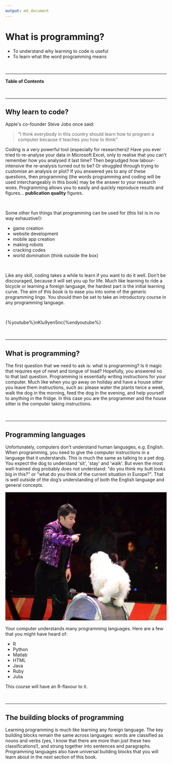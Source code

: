 ```yaml
---
output: md_document
---
```



# What is programming?

<!--sec data-title="Learning Objectives" data-id="obj" data-show=true data-collapse=false ces-->

* To understand why learning to code is useful
* To learn what the word programming means

<!--endsec-->

<br>

---

**Table of Contents**

<!-- toc -->

<br>

---

## Why learn to code? 

Apple's co-founder Steve Jobs once said: 
> "I think everybody in this country should learn how to program a computer because it teaches you how to think"

Coding is a very powerful tool (especially for researchers)! Have you ever tried to re-analyse your data in Microsoft Excel, only to realise that you can't remember how you analysed it last time? Then begrudged how labour-intensive the re-analysis turned out to be? Or struggled through trying to customise an analysis or plot? If you answered yes to any of these questions, then programming (the words programming and coding will be used interchangeably in this book) may be the answer to your research woes. Programming allows you to easily and quickly reproduce results and figures... **publication quality** figures.

<br>

<!--sec data-title="Tip: Other uses for programming" data-id="tip1" data-show=true data-collapse=true ces-->

Some other fun things that programming can be used for (this list is in no way exhaustive!):
* game creation
* website development
* mobile app creation
* making robots
* cracking codes
* world domination (think outside the box)

<!--endsec-->

<br>

Like any skill, coding takes a while to learn if you want to do it well. Don’t be discouraged, because it will set you up for life. Much like learning to ride a bicycle or learning a foreign language, the hardest part is the initial learning curve. The aim of this book is to ease you into some of the generic programming lingo. You should then be set to take an introductory course in any programming language.

<br>

<!--sec data-title="Stories of learning to code (YouTube)" data-id="vid1" data-show=true data-collapse=true ces-->

{%youtube%}nKIu9yen5nc{%endyoutube%}

<!--endsec-->
 
 <br>
 
 ---
 
## What is programming?

The first question that we need to ask is: what is programming? Is it magic that requires eye of newt and tongue of toad? Hopefully, you answered no to that last question. Programming is essentially writing instructions for your computer. Much like when you go away on holiday and have a house sitter you leave them instructions, such as: please water the plants twice a week, walk the dog in the morning, feed the dog in the evening, and help yourself to anything in the fridge. In this case you are the programmer and the house sitter is the computer taking instructions.

<br>

---

## Programming languages

Unfortunately, computers don't understand human languages, e.g. English. When programming, you need to give the computer instructions in a language that it understands. This is much the same as talking to a pet dog. You expect the dog to understand 'sit', 'stay' and 'walk'. But even the most well-trained dog probably does not understand: "do you think my butt looks big in this?" or "what do you think of the current situation in Europe?". That is well outside of the dog’s understanding of both the English language and general concepts.

![This dog will not discuss politics with you](../fig/Olate_dogs_-_on_wheel.jpeg)

Your computer understands many programming languages. Here are a few that you might have heard of:
* R
* Python
* Matlab
* HTML
* Java
* Ruby
* Julia

This course will have an R-flavour to it.

<br>

---

## The building blocks of programming

Learning programming is much like learning any foreign language. The key building blocks remain the same across languages: words are classified as nouns and verbs (yes, I know that there are more than just these two classifications!), and strung together into sentences and paragraphs. Programming languages also have universal building blocks that you will learn about in the next section of this book.



